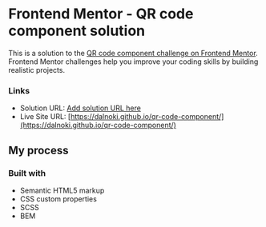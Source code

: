 # Frontend Mentor - QR code component solution

This is a solution to the [QR code component challenge on Frontend Mentor](https://www.frontendmentor.io/challenges/qr-code-component-iux_sIO_H). Frontend Mentor challenges help you improve your coding skills by building realistic projects.


### Links

- Solution URL: [Add solution URL here](https://your-solution-url.com)
- Live Site URL: [https://dalnoki.github.io/qr-code-component/](https://dalnoki.github.io/qr-code-component/)

## My process

### Built with

- Semantic HTML5 markup
- CSS custom properties
- SCSS
- BEM
